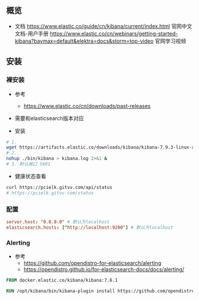 ## 概览
- 文档
https://www.elastic.co/guide/cn/kibana/current/index.html 官网中文文档-用户手册
https://www.elastic.co/cn/webinars/getting-started-kibana?baymax=default&elektra=docs&storm=top-video 官网学习视频

## 安装
### 裸安装
- 参考
    - https://www.elastic.co/cn/downloads/past-releases

- 需要和elasticsearch版本对应

- 安装
```bash
# 1. 
wget https://artifacts.elastic.co/downloads/kibana/kibana-7.9.3-linux-x86_64.tar.gz
# 2. 
nohup ./bin/kibana > kibana.log 2>&1 &
# 3. 默认端口 5601
```

- 健康状态查看
```bash
curl https://pcielk.gitvv.com/api/status
# https://pcielk.gitvv.com/status
```
### 配置
```conf
server.host: "0.0.0.0" # 默认为localhost
elasticsearch.hosts: ["http://localhost:9200"] # 默认为localhost
```
### Alerting
- 参考
    - https://github.com/opendistro-for-elasticsearch/alerting
    - https://opendistro.github.io/for-elasticsearch-docs/docs/alerting/

```Dockerfile
FROM docker.elastic.co/kibana/kibana:7.6.1

RUN /opt/kibana/bin/kibana-plugin install https://github.com/opendistro-for-elasticsearch/alerting-kibana-plugin/releases/download/v1.12.0.2/opendistro_alerting_kibana.zip
```
